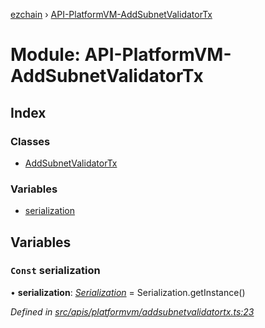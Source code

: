 [ezchain](../README.md) › [API-PlatformVM-AddSubnetValidatorTx](api_platformvm_addsubnetvalidatortx.md)

# Module: API-PlatformVM-AddSubnetValidatorTx

## Index

### Classes

* [AddSubnetValidatorTx](../classes/api_platformvm_addsubnetvalidatortx.addsubnetvalidatortx.md)

### Variables

* [serialization](api_platformvm_addsubnetvalidatortx.md#const-serialization)

## Variables

### `Const` serialization

• **serialization**: *[Serialization](../classes/utils_serialization.serialization.md)* = Serialization.getInstance()

*Defined in [src/apis/platformvm/addsubnetvalidatortx.ts:23](https://github.com/EZChain-core/ezchainjs/blob/5511161/src/apis/platformvm/addsubnetvalidatortx.ts#L23)*
